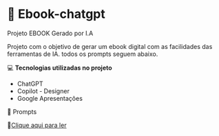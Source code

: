 # :notebook: Ebook-chatgpt
Projeto EBOOK Gerado por I.A


Projeto com o objetivo de gerar um ebook digital com as facilidades das ferramentas de IA. todos os prompts seguem abaixo.

💻 **Tecnologias utilizadas no projeto**

* ChatGPT
* Copilot - Designer
* Google Apresentações

  
🧠 Prompts


📕[Clique aqui para ler]()
